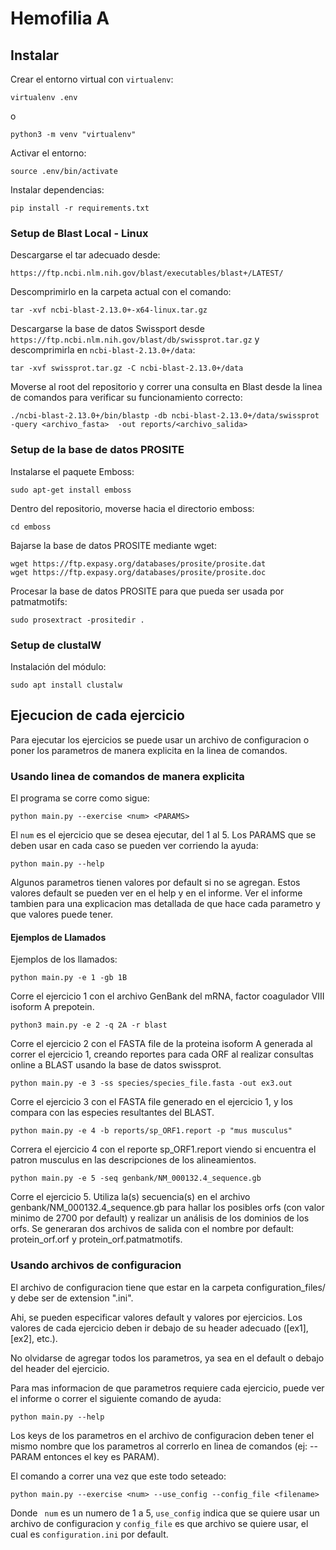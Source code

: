 # Hemofilia A

## Instalar

Crear el entorno virtual con `virtualenv`:
```
virtualenv .env
```
o
```
python3 -m venv "virtualenv"
```

Activar el entorno:
```
source .env/bin/activate
```

Instalar dependencias:
```
pip install -r requirements.txt
```

### Setup de Blast Local - Linux
Descargarse el tar adecuado desde:
```
https://ftp.ncbi.nlm.nih.gov/blast/executables/blast+/LATEST/
```
Descomprimirlo en la carpeta actual con el comando:
```
tar -xvf ncbi-blast-2.13.0+-x64-linux.tar.gz
```
Descargarse la base de datos Swissport desde ```https://ftp.ncbi.nlm.nih.gov/blast/db/swissprot.tar.gz``` y descomprimirla en ```ncbi-blast-2.13.0+/data```:
```
tar -xvf swissprot.tar.gz -C ncbi-blast-2.13.0+/data
```
Moverse al root del repositorio y correr una consulta en Blast desde la linea de comandos para verificar su funcionamiento correcto:
```
./ncbi-blast-2.13.0+/bin/blastp -db ncbi-blast-2.13.0+/data/swissprot -query <archivo_fasta>  -out reports/<archivo_salida>
```

### Setup de la base de datos PROSITE
Instalarse el paquete Emboss:
```
sudo apt-get install emboss
```
Dentro del repositorio, moverse hacia el directorio emboss:
```
cd emboss
```
Bajarse la base de datos PROSITE mediante wget:
```
wget https://ftp.expasy.org/databases/prosite/prosite.dat
wget https://ftp.expasy.org/databases/prosite/prosite.doc
```
Procesar la base de datos PROSITE para que pueda ser usada por patmatmotifs: 
```
sudo prosextract -prositedir . 
```

### Setup de clustalW
Instalación del módulo:
```
sudo apt install clustalw
```

## Ejecucion de cada ejercicio

Para ejecutar los ejercicios se puede usar un archivo de configuracion o poner los parametros de manera explicita en la linea de comandos.

### Usando linea de comandos de manera explicita

El programa se corre como sigue:
```
python main.py --exercise <num> <PARAMS>
```
El ```num``` es el ejercicio que se desea ejecutar, del 1 al 5. Los PARAMS que se deben usar en cada caso se pueden ver corriendo la ayuda:
```
python main.py --help
```
Algunos parametros tienen valores por default si no se agregan. Estos valores default se pueden ver en el help y en el informe. Ver el informe tambien para una explicacion mas detallada de que hace cada parametro y que valores puede tener.

#### Ejemplos de Llamados

Ejemplos de los llamados:
```
python main.py -e 1 -gb 1B
```
Corre el ejercicio 1 con el archivo GenBank del mRNA, factor coagulador VIII isoform A prepotein.
```
python3 main.py -e 2 -q 2A -r blast
```
Corre el ejercicio 2 con el FASTA file de la proteina isoform A generada al correr el ejercicio 1, creando reportes para cada ORF al realizar consultas online a BLAST usando la base de datos swissprot. 
```
python main.py -e 3 -ss species/species_file.fasta -out ex3.out
```
Corre el ejercicio 3 con el FASTA file generado en el ejercicio 1, y los compara con las especies resultantes del BLAST. 
```
python main.py -e 4 -b reports/sp_ORF1.report -p "mus musculus"
```
Correra el ejercicio 4 con el reporte sp_ORF1.report viendo si encuentra el patron 
musculus en las descripciones de los alineamientos.
```
python main.py -e 5 -seq genbank/NM_000132.4_sequence.gb
```
Corre el ejercicio 5. Utiliza la(s) secuencia(s) en el archivo genbank/NM_000132.4_sequence.gb para hallar los posibles orfs (con valor minimo de 2700 por default) y realizar un análisis de los dominios de los orfs. Se generaran dos archivos de salida con el nombre por default: protein_orf.orf y protein_orf.patmatmotifs.

### Usando archivos de configuracion

El archivo de configuracion tiene que estar en la carpeta configuration_files/ y debe ser de extension ".ini".

Ahi, se pueden especificar valores default y valores por ejercicios. Los valores de cada ejercicio deben ir debajo de su header adecuado ([ex1], [ex2], etc.).

No olvidarse de agregar todos los parametros, ya sea en el default o debajo del header del ejercicio. 

Para mas informacion de que parametros requiere cada ejercicio, puede ver el informe o correr el siguiente comando de ayuda:
```
python main.py --help
```
Los keys de los parametros en el archivo de configuracion deben tener el mismo nombre que los parametros al correrlo en linea de comandos (ej: --PARAM entonces el key es PARAM).

El comando a correr una vez que este todo seteado:
```
python main.py --exercise <num> --use_config --config_file <filename>
``` 
Donde ``` num``` es un numero de 1 a 5, ```use_config``` indica que se quiere usar un archivo de configuracion y ```config_file``` es que archivo se quiere usar, el cual es ```configuration.ini``` por default.
